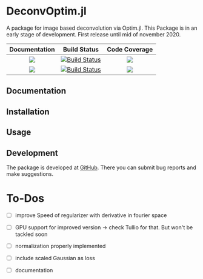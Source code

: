 # DeconvOptim.jl

A package for image based deconvolution via Optim.jl.
This Package is in an early stage of development. First release until mid of november 2020.


| **Documentation**                       | **Build Status**                          | **Code Coverage**               |
|:---------------------------------------:|:-----------------------------------------:|:-------------------------------:|
| [![][docs-stable-img]][docs-stable-url] | [![Build Status][travis-img]][travis-url] | [![][coveral-img]][coveral-url] |
| [![][docs-dev-img]][docs-dev-url]       | [![Build Status][appvey-img]][appvey-url] | [![][codecov-img]][codecov-url] |


## Documentation


## Installation
    
## Usage

## Development

The package is developed at [GitHub](https://www.github.com/roflmaostc/DeconvOptim.jl).  There
you can submit bug reports and make suggestions. 


# To-Dos
* [ ] improve Speed of regularizer with derivative in fourier space
* [ ] GPU support for improved version -> check Tullio for that. But won't be tackled soon
* [ ] normalization properly implemented
* [ ] include scaled Gaussian as loss
* [ ] documentation 


[docs-dev-img]: https://img.shields.io/badge/docs-dev-pink.svg 
[docs-dev-url]: https://roflmaostc.github.io/DeconvOptim.jl/dev/ 

[docs-stable-img]: https://img.shields.io/badge/docs-stable-darkgreen.svg 
[docs-stable-url]: https://roflmaostc.github.io/DeconvOptim.jl/stable/

[travis-img]: https://travis-ci.org/roflmaostc/DeconvOptim.jl.svg?branch=master
[travis-url]: https://travis-ci.org/github/roflmaostc/DeconvOptim.jl

[appvey-img]: https://ci.appveyor.com/api/projects/status/i389imi077mcj0tc/branch/master?svg=true 
[appvey-url]: https://ci.appveyor.com/project/roflmaostc/deconvoptim-jl 

[coveral-img]: https://coveralls.io/repos/github/roflmaostc/DeconvOptim.jl/badge.svg
[coveral-url]: https://coveralls.io/github/roflmaostc/DeconvOptim.jl

[codecov-img]: https://codecov.io/gh/roflmaostc/DeconvOptim.jl/branch/master/graph/badge.svg
[codecov-url]: https://codecov.io/gh/roflmaostc/DeconvOptim.jl
